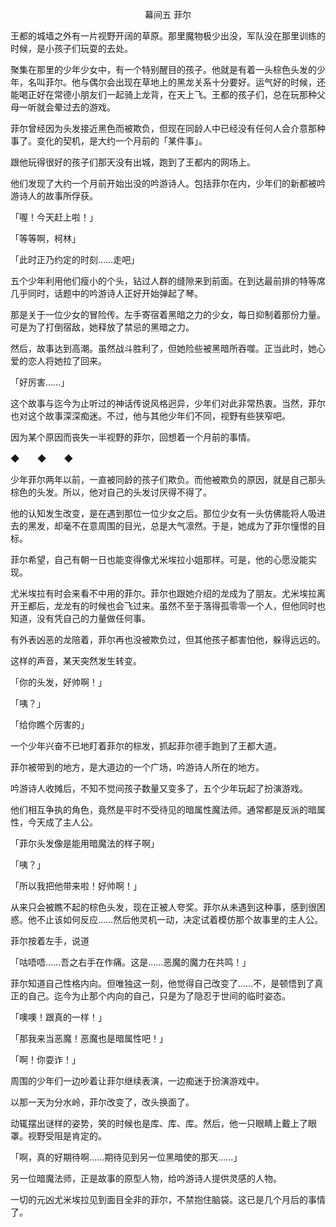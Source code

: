 <p align="center">幕间五 菲尔</p>

王都的城墙之外有一片视野开阔的草原。那里魔物极少出没，军队没在那里训练的时候，是小孩子们玩耍的去处。

聚集在那里的少年少女中，有一个特别醒目的孩子。他就是有着一头棕色头发的少年，名叫菲尔。他与偶尔会出现在草地上的黑龙关系十分要好。运气好的时候，还能喝正好在常德小朋友们一起骑上龙背，在天上飞。王都的孩子们，总在玩那种父母一听就会晕过去的游戏。

菲尔曾经因为头发接近黑色而被欺负，但现在同龄人中已经没有任何人会介意那种事了。变化的契机，是大约一个月前的「某件事」。

跟他玩得很好的孩子们那天没有出城，跑到了王都内的网场上。

他们发现了大约一个月前开始出没的吟游诗人。包括菲尔在内，少年们的新都被吟游诗人的故事所俘获。

「喔！今天赶上啦！」

「等等啊，柯林」

「此时正乃约定的时刻……走吧」

五个少年利用他们瘦小的个头，钻过人群的缝隙来到前面。在到达最前排的特等席几乎同时，话题中的吟游诗人正好开始弹起了琴。

那是关于一位少女的冒险传。左手寄宿着黑暗之力的少女，每日抑制着那份力量。可是为了打倒宿敌，她释放了禁忌的黑暗之力。

然后，故事达到高潮。虽然战斗胜利了，但她险些被黑暗所吞噬。正当此时，她心爱的恋人将她拉了回来。

「好厉害……」

这个故事与迄今为止听过的神话传说风格迥异，少年们对此非常热衷。当然，菲尔也对这个故事深深痴迷。不过，他与其他少年们不同，视野有些狭窄吧。

因为某个原因而丧失一半视野的菲尔，回想着一个月前的事情。

◆　　◆　　◆

少年菲尔两年以前，一直被同龄的孩子们欺负。而他被欺负的原因，就是自己那头棕色的头发。所以，他对自己的头发讨厌得不得了。

他的认知发生改变，是在遇到那位一位少女之后。那位少女有一头仿佛能将人吸进去的黑发，却毫不在意周围的目光，总是大气凛然。于是，她成为了菲尔憧憬的目标。

菲尔希望，自己有朝一日也能变得像尤米埃拉小姐那样。可是，他的心愿没能实现。

尤米埃拉有时会来看不中用的菲尔。菲尔也跟她介绍的龙成为了朋友。尤米埃拉离开王都后，龙龙有的时候也会飞过来。虽然不至于落得孤零零一个人，但他同时也知道，没有凭自己的力量做任何事。

有外表凶恶的龙陪着，菲尔再也没被欺负过，但其他孩子都害怕他，躲得远远的。

这样的声音，某天突然发生转变。

「你的头发，好帅啊！」

「咦？」

「给你瞧个厉害的」

一个少年兴奋不已地盯着菲尔的棕发，抓起菲尔德手跑到了王都大道。

菲尔被带到的地方，是大道边的一个广场，吟游诗人所在的地方。

吟游诗人收摊后，不知不觉间孩子数量又变多了，五个少年玩起了扮演游戏。

他们相互争执的角色，竟然是平时不受待见的暗属性魔法师。通常都是反派的暗属性，今天成了主人公。

「菲尔头发像是能用暗魔法的样子啊」

「咦？」

「所以我把他带来啦！好帅啊！」

从来只会被瞧不起的棕色头发，现在正被人夸奖。菲尔从未遇到这种事，感到很困惑。他不止该如何反应……然后他灵机一动，决定试着模仿那个故事里的主人公。

菲尔按着左手，说道

「咕唔唔……吾之右手在作痛。这是……恶魔的魔力在共鸣！」

菲尔知道自己性格内向。但唯独这一刻，他觉得自己改变了……不，是顿悟到了真正的自己。迄今为止那个内向的自己，只是为了隐忍于世间的临时姿态。

「噢噢！跟真的一样！」

「那我来当恶魔！恶魔也是暗属性吧！」

「啊！你耍诈！」

周围的少年们一边吵着让菲尔继续表演，一边痴迷于扮演游戏中。

以那一天为分水岭，菲尔改变了，改头换面了。

动辄摆出谜样的姿势，笑的时候也是库、库、库。然后，他一只眼睛上戴上了眼罩。视野受阻是肯定的。

「啊，真的好期待啊……期待见到另一位黑暗使的那天……」

另一位暗魔法师，正是故事的原型人物，给吟游诗人提供灵感的人物。

一切的元凶尤米埃拉见到面目全非的菲尔，不禁抱住脑袋。这已是几个月后的事情了。

